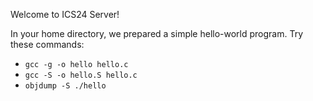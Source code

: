 Welcome to ICS24 Server!

In your home directory, we prepared a simple hello-world program.
Try these commands:

- `gcc -g -o hello hello.c`
- `gcc -S -o hello.S hello.c`
- `objdump -S ./hello`
